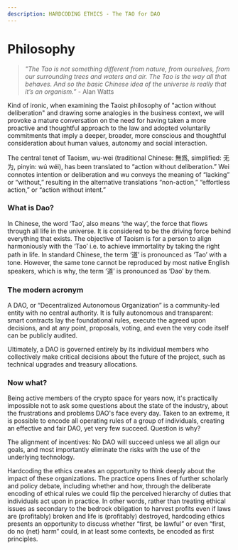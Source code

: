 ```yaml
---
description: HARDCODING ETHICS - The TAO for DAO
---
```


# Philosophy

> _"The Tao is not something different from nature, from ourselves, from our surrounding trees and waters and air. The Tao is the way all that behaves. And so the basic Chinese idea of the universe is really that it’s an organism.”_ - Alan Watts

Kind of ironic, when examining the Taoist philosophy of "action without deliberation" and drawing some analogies in the business context, we will provoke a mature conversation on the need for having taken a more proactive and thoughtful approach to the law and adopted voluntarily commitments that imply a deeper, broader, more conscious and thoughtful consideration about human values, autonomy and social interaction.

The central tenet of Taoism, wu-wei (traditional Chinese: 無爲, simplified: 无为, pinyin: wú wéi), has been translated to “action without deliberation.” Wei connotes intention or deliberation and wu conveys the meaning of “lacking” or “without,” resulting in the alternative translations “non-action,” “effortless action,” or “action without intent.”

### What is Dao?

In Chinese, the word ‘Tao’, also  means ‘the way’, the force that flows through all life in the universe. It is considered to be the driving force behind everything that exists. The objective of Taoism is for a person to align harmoniously with the ‘Tao’ i.e. to achieve immortality by taking the right path in life. In standard Chinese, the term ‘道’ is pronounced as ‘Tao’ with a tone. However, the same tone cannot be reproduced by most native English speakers, which is why, the term ‘道’ is pronounced as ‘Dao’ by them.

### The modern acronym

A DAO, or “Decentralized Autonomous Organization” is a community-led entity with no central authority. It is fully autonomous and transparent: smart contracts lay the foundational rules, execute the agreed upon decisions, and at any point, proposals, voting, and even the very code itself can be publicly audited.

Ultimately, a DAO is governed entirely by its individual members who collectively make critical decisions about the future of the project, such as technical upgrades and treasury allocations.

### Now what?

Being active members of the crypto space for years now, it's practically impossible not to ask some questions about the state of the industry, about the frustrations and problems DAO's face every day. Taken to an extreme, it is possible to encode all operating rules of a group of individuals, creating an effective and fair DAO, yet very few succeed. Question is why?

The alignment of incentives: No DAO will succeed unless we all  align our goals, and most importantly eliminate the risks with the use of the underlying technology.

Hardcoding the ethics creates an opportunity to think deeply about the impact of these organizations. The practice opens lines of further scholarly and policy debate, including whether and how, through the deliberate encoding of ethical rules we could flip the perceived hierarchy of duties that individuals act upon in practice. In other words, rather than treating ethical issues as secondary to the bedrock obligation to harvest profits even if laws are (profitably) broken and life is (profitably) destroyed, hardcoding ethics presents an opportunity to discuss whether “first, be lawful” or even “first, do no (net) harm” could, in at least some contexts, be encoded as first principles.

